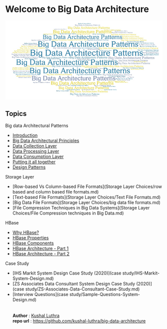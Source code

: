 # Welcome to Big Data Architecture

![](images/Front_page.jpeg)

## Topics
Big data Architectural Patterns <br>
- [Introduction](Big-data-architectural-patterns/Big-data-architectural-patterns-1.md) <br>
- [Big Data Architectural Principles](Big-data-architectural-patterns/Big-data-architectural-patterns-2.md) <br>
- [Data Collection Layer](Big-data-architectural-patterns/Big-data-architectural-patterns-3.md) <br>
- [Data Processing Layer](Big-data-architectural-patterns/Big-data-architectural-patterns-4.md) <br>
- [Data Consumption Layer](Big-data-architectural-patterns/Big-data-architectural-patterns-5.md) <br>
- [Putting it all together](Big-data-architectural-patterns/Big-data-architectural-patterns-6.md) <br>
- [Design Patterns](Big-data-architectural-patterns/Big-data-architectural-patterns-7.md)<br>

Storage Layer <br>
- [Row-based Vs Column-based File Formats](Storage Layer Choices/row based and column based file formats.md) <br>
- [Text-based File Formats](Storage Layer Choices/Text File Formats.md) <br>
- [Big Data File Formats](Storage Layer Choices/big data file formats.md) <br>
- [File Compression Techniques in Big Data Systems](Storage Layer Choices/File Compression techniques in Big Data.md) <br>

HBase <br>
- [Why HBase? ](HBase/1-HBase.md) <br>
- [HBase Properties ](HBase/2-HBase.md) <br>
- [HBase Components ](HBase/3-HBase.md) <br>
- [HBase Architecture - Part 1 ](HBase/4-HBase.md) <br>
- [HBase Architecture - Part 2 ](HBase/5-HBase.md) <br>


Case Study  <br>
- [IHS Markit System Design Case Study (2020)](case study/IHS-Markit-System-Design.md) <br>
- [ZS Associates Data Consultant System Design Case Study (2020)](case study/ZS-Associates-Data-Consultant-Case-Study.md) <br>
- [Interview Questions](case study/Sample-Questions-System-Design.md)
<br><br><br>
**Author** : [Kushal Luthra](aboutme.md) <br>
**repo url** : https://github.com/kushal-luthra/big-data-architecture